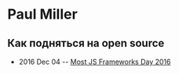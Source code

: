 # Paul Miller

## Как подняться на open source
- 2016 Dec 04 -- [Most JS Frameworks Day 2016](https://frameworksdays.com/event/most-js-fwdays-2016/review/how-does-open-source-help-us)    

